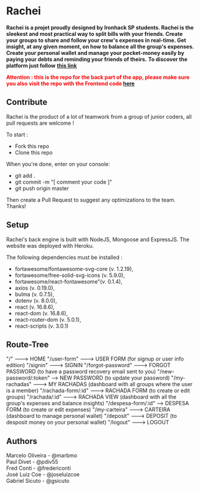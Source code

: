 # Rachei

**Rachei is a projet proudly designed by Ironhack SP students. Rachei is the sleekest and most practical way to split bills with your friends. Create your groups to share and follow your crew's expenses in real-time. Get insight, at any given moment, on how to balance all the group's expenses. Create your personal wallet and manage your pocket-money easily by paying your debts and reminding your friends of theirs.** 
  **To discover the platform just follow** <a href="www.rachei.herokuapp.com"><strong>this link</strong></a>


<span style="color: red"> <strong>Attention : this is the repo for the back part of the app, please make sure you also visit the repo with the Frontend code <a href="https://github.com/pdiv55/rachei-front">here</a></strong></span>

## Contribute
Rachei is the product of a lot of teamwork from a group of junior coders, all pull requests are welcome !

To start :
- Fork this repo
- Clone this repo

When you're done, enter on your console:
- git add .
- git commit -m "[ comment your code ]"
- git push origin master

Then create a Pull Request to suggest any optimizations to the team.
Thanks!


## Setup
Rachei's back engine is built with NodeJS, Mongoose and ExpressJS.
The website was deployed with Heroku.

The following dependencies must be installed :
- fortawesome/fontawesome-svg-core (v. 1.2.19),
- fortawesome/free-solid-svg-icons (v. 5.9.0),
- fortawesome/react-fontawesome"(v. 0.1.4),
- axios (v. 0.19.0),
- bulma (v. 0.7.5), 
- dotenv (v. 8.0.0),
- react (v. 16.8.6), 
- react-dom (v. 16.8.6),
- react-router-dom (v. 5.0.1),
- react-scripts (v. 3.0.1)


## Route-Tree

"/"  ---> HOME
"/user-form"  ---> USER FORM (for signup or user info edition)
"/signin"  ---> SIGNIN
"/forgot-password"  ---> FORGOT PASSWORD (to have a password recovery email sent to you)
"/new-password/:token"  --> NEW PASSWORD (to update your password)
"/my-rachadas"  ---> MY RACHADAS (dashboard with all groups where the user is a member)
"/rachada-form/:id"  ---> RACHADA FORM (to create or edit groups)
"/rachada/:id"  ---> RACHADA VIEW (dashboard with all the group's expenses and balance insights)
"/despesa-form/:id"  --> DESPESA FORM (to create or edit expenses)
"/my-carteira"  ---> CARTEIRA (dashboard to manage personal wallet)
"/deposit"  ---> DEPOSIT (to desposit money on your personal wallet)
"/logout"  ---> LOGOUT

## Authors
Marcelo Oliveira - @marbmo <br>
Paul Divet - @pdiv55 <br>
Fred Conti - @fredericonti <br>
José Luiz Coe - @joseluizcoe <br>
Gabriel Sicuto - @gsicuto
